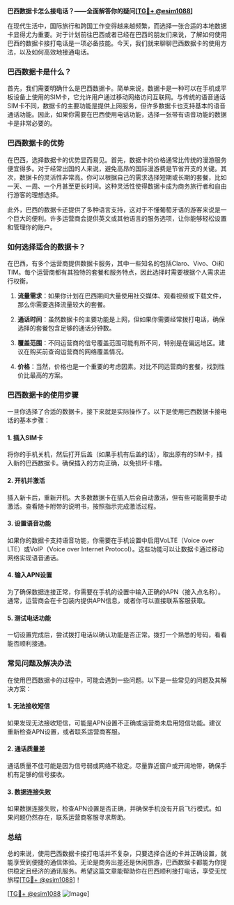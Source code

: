 **巴西数据卡怎么接电话？——全面解答你的疑问[[TG💪+ @esim1088](https://t.me/s/esim1088)]**

在现代生活中，国际旅行和跨国工作变得越来越频繁，而选择一张合适的本地数据卡显得尤为重要。对于计划前往巴西或者已经在巴西的朋友们来说，了解如何使用巴西的数据卡接打电话是一项必备技能。今天，我们就来聊聊巴西数据卡的使用方法，以及如何高效地接通电话。

### 巴西数据卡是什么？

首先，我们需要明确什么是巴西数据卡。简单来说，数据卡是一种可以在手机或平板设备上使用的SIM卡，它允许用户通过移动网络访问互联网。与传统的语音通话SIM卡不同，数据卡的主要功能是提供上网服务，但许多数据卡也支持基本的语音通话功能。因此，如果你需要在巴西使用电话功能，选择一张带有语音功能的数据卡是非常必要的。

### 巴西数据卡的优势

在巴西，选择数据卡的优势显而易见。首先，数据卡的价格通常比传统的漫游服务便宜得多。对于经常出国的人来说，避免高昂的国际漫游费是节省开支的关键。其次，数据卡的灵活性非常高。你可以根据自己的需求选择短期或长期的套餐，比如一天、一周、一个月甚至更长时间。这种灵活性使得数据卡成为商务旅行者和自由行游客的理想选择。

此外，巴西的数据卡还提供了多种语言支持，这对于不懂葡萄牙语的游客来说是一个巨大的便利。许多运营商会提供英文或其他语言的服务选项，让你能够轻松设置和管理你的账户。

### 如何选择适合的数据卡？

在巴西，有多个运营商提供数据卡服务，其中一些知名的包括Claro、Vivo、Oi和TIM。每个运营商都有其独特的套餐和服务特点，因此选择时需要根据个人需求进行权衡。

1. **流量需求**：如果你计划在巴西期间大量使用社交媒体、观看视频或下载文件，那么你需要选择流量较大的套餐。
   
2. **通话时间**：虽然数据卡的主要功能是上网，但如果你需要经常拨打电话，确保选择的套餐包含足够的通话分钟数。

3. **覆盖范围**：不同运营商的信号覆盖范围可能有所不同，特别是在偏远地区。建议在购买前查询运营商的网络覆盖情况。

4. **价格**：当然，价格也是一个重要的考虑因素。对比不同运营商的套餐，找到性价比最高的方案。

### 巴西数据卡的使用步骤

一旦你选择了合适的数据卡，接下来就是实际操作了。以下是使用巴西数据卡接电话的基本步骤：

#### 1. 插入SIM卡
将你的手机关机，然后打开后盖（如果手机有后盖的话），取出原有的SIM卡，插入新的巴西数据卡。确保插入的方向正确，以免损坏卡槽。

#### 2. 开机并激活
插入新卡后，重新开机。大多数数据卡在插入后会自动激活，但有些可能需要手动激活。查看随卡附带的说明书，按照指示完成激活过程。

#### 3. 设置语音功能
如果你的数据卡支持语音功能，你需要在手机设置中启用VoLTE（Voice over LTE）或VoIP（Voice over Internet Protocol）。这些功能可以让数据卡通过移动网络实现语音通话。

#### 4. 输入APN设置
为了确保数据连接正常，你需要在手机的设置中输入正确的APN（接入点名称）。通常，运营商会在卡包装内提供APN信息，或者你可以直接联系客服获取。

#### 5. 测试电话功能
一切设置完成后，尝试拨打电话以确认功能是否正常。拨打一个熟悉的号码，看看能否顺利接通。

### 常见问题及解决办法

在使用巴西数据卡的过程中，可能会遇到一些问题。以下是一些常见的问题及其解决方案：

#### 1. 无法接收短信
如果发现无法接收短信，可能是APN设置不正确或运营商未启用短信功能。建议重新检查APN设置，或者联系运营商客服。

#### 2. 通话质量差
通话质量不佳可能是因为信号弱或网络不稳定。尽量靠近窗户或开阔地带，确保手机有足够的信号接收。

#### 3. 数据连接失败
如果数据连接失败，检查APN设置是否正确，并确保手机没有开启飞行模式。如果问题仍然存在，联系运营商客服寻求帮助。

### 总结

总的来说，使用巴西数据卡接打电话并不复杂，只要选择合适的卡并正确设置，就能享受到便捷的通信体验。无论是商务出差还是休闲旅游，巴西数据卡都能为你提供稳定且经济的通讯服务。希望这篇文章能帮助你在巴西顺利接打电话，享受无忧旅程[[TG💪+ @esim1088](https://t.me/s/esim1088)]！

[[TG💪+ @esim1088](https://t.me/s/esim1088) ![Image](https://i.postimg.cc/4NQfJmqS/Snipaste-2025-05-13-00-14-12.png)]